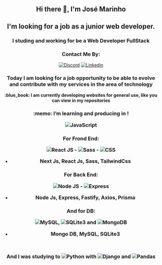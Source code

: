 <div align="center"> 
  <h2> 
Hi there 👋, I'm
José Marinho
</h2>

<h2>I'm looking for a job as a junior web developer.</h2>

<h3>I studing and working for be a Web Developer FullStack </h3>

<h3>Contact Me By:</h3>

[![Discord](https://img.shields.io/badge/Discord-5865F2?style=for-the-badge&logo=discord&logoColor=white)](https://discord.com)
[![Linkedin](https://img.shields.io/badge/LinkedIn-0077B5?style=for-the-badge&logo=linkedin&logoColor=white)](https://www.linkedin.com/in/jose-marinho-a518ba1a1/)

<h3> Today I am looking for a job opportunity to be able to evolve and contribute with my services in the area of technology </h3>

<p ><b >:blue_book: I am currently developing websites for general use, like you can view in my repositories</b></p>

<h3 > :memo: I’m learning and producing in !</ h3>

![JavaScript](https://img.shields.io/badge/JavaScript-323330?style=for-the-badge&logo=javascript&logoColor=F7DF1E) 
<h3 > For Frond End:</ h3>

![React JS](https://img.shields.io/badge/React-20232A?style=for-the-badge&logo=react&logoColor=61DAFB) - ![Sass](https://img.shields.io/badge/Sass-CC6699?style=for-the-badge&logo=sass&logoColor=white) - ![CSS](https://img.shields.io/badge/CSS3-1572B6?style=for-the-badge&logo=css3&logoColor=white)
  - Next Js, React Js, Sass, TailwindCss
<h3 > For Back End: </ h3>

![Node JS](https://img.shields.io/badge/Node.js-339933?style=for-the-badge&logo=nodedotjs&logoColor=white) - ![Express](https://img.shields.io/badge/Express.js-000000?style=for-the-badge&logo=express&logoColor=white)
  - Node Js, Express, Fastify, Axios, Prisma

<h3> And for DB:</ h3>

![MySQL](https://img.shields.io/badge/MySQL-005C84?style=for-the-badge&logo=mysql&logoColor=white), ![SQLite3](https://img.shields.io/badge/SQLite-07405E?style=for-the-badge&logo=sqlite&logoColor=white) and ![MongoDB](https://img.shields.io/badge/MongoDB-4EA94B?style=for-the-badge&logo=mongodb&logoColor=white)
  - Mongo DB, MySQL, SQLite3
<br />

And I was studying to ![Python](https://img.shields.io/badge/Python-FFD43B?style=for-the-badge&logo=python&logoColor=blue) with ![Django](https://img.shields.io/badge/Django-092E20?style=for-the-badge&logo=django&logoColor=green) and ![Pandas](https://img.shields.io/badge/Pandas-2C2D72?style=for-the-badge&logo=pandas&logoColor=white)

</div>

